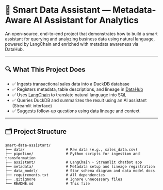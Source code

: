 # 🤖 Smart Data Assistant — Metadata-Aware AI Assistant for Analytics

An open-source, end-to-end project that demonstrates how to build a smart assistant for querying and analyzing business data using natural language, powered by LangChain and enriched with metadata awareness via DataHub.

---

## 🔍 What This Project Does

- ✅ Ingests transactional sales data into a DuckDB database
- ✅ Registers metadata, table descriptions, and lineage in [DataHub](https://datahubproject.io/)
- ✅ Uses [LangChain](https://www.langchain.com/) to translate natural language into SQL
- ✅ Queries DuckDB and summarizes the result using an AI assistant (Streamlit interface)
- ✅ Suggests follow-up questions using data lineage and context

---

## 🗂 Project Structure

```plaintext
smart-data-assistant/
├── data/                   # Raw data (e.g., sales_data.csv)
├── pipeline/               # Python scripts for ingestion and transformation
├── assistant/              # LangChain + Streamlit chatbot app
├── metadata/               # Metadata setup and lineage registration
├── data_model/             # Star schema diagram and data model docs
├── requirements.txt        # All dependencies
├── .gitignore              # Ignore unnecessary files
└── README.md               # This file
